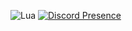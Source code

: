 ![Lua](https://img.shields.io/badge/lua-%232C2D72.svg?style=for-the-badge&logo=lua&logoColor=white)
[![Discord Presence](https://lanyard.cnrad.dev/api/:id)](https://discord.com/users/:986450095388127253)
